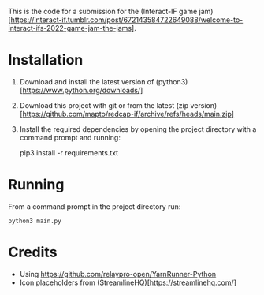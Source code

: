 This is the code for a submission for the (Interact-IF game jam)[https://interact-if.tumblr.com/post/672143584722649088/welcome-to-interact-ifs-2022-game-jam-the-jams].

# Installation

1. Download and install the latest version of (python3)[https://www.python.org/downloads/]
2. Download this project with git or from the latest (zip version)[https://github.com/mapto/redcap-if/archive/refs/heads/main.zip]
3. Install the required dependencies by opening the project directory with a command prompt and running:

    pip3 install -r requirements.txt

# Running

From a command prompt in the project directory run:

	python3 main.py

# Credits

- Using https://github.com/relaypro-open/YarnRunner-Python
- Icon placeholders from (StreamlineHQ)[https://streamlinehq.com/]

